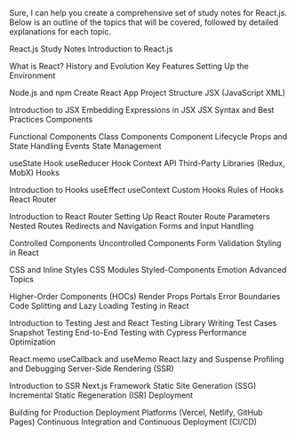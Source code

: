 Sure, I can help you create a comprehensive set of study notes for React.js. Below is an outline of the topics that will be covered, followed by detailed explanations for each topic.

React.js Study Notes
Introduction to React.js

What is React?
History and Evolution
Key Features
Setting Up the Environment

Node.js and npm
Create React App
Project Structure
JSX (JavaScript XML)

Introduction to JSX
Embedding Expressions in JSX
JSX Syntax and Best Practices
Components

Functional Components
Class Components
Component Lifecycle
Props and State
Handling Events
State Management

useState Hook
useReducer Hook
Context API
Third-Party Libraries (Redux, MobX)
Hooks

Introduction to Hooks
useEffect
useContext
Custom Hooks
Rules of Hooks
React Router

Introduction to React Router
Setting Up React Router
Route Parameters
Nested Routes
Redirects and Navigation
Forms and Input Handling

Controlled Components
Uncontrolled Components
Form Validation
Styling in React

CSS and Inline Styles
CSS Modules
Styled-Components
Emotion
Advanced Topics

Higher-Order Components (HOCs)
Render Props
Portals
Error Boundaries
Code Splitting and Lazy Loading
Testing in React

Introduction to Testing
Jest and React Testing Library
Writing Test Cases
Snapshot Testing
End-to-End Testing with Cypress
Performance Optimization

React.memo
useCallback and useMemo
React.lazy and Suspense
Profiling and Debugging
Server-Side Rendering (SSR)

Introduction to SSR
Next.js Framework
Static Site Generation (SSG)
Incremental Static Regeneration (ISR)
Deployment

Building for Production
Deployment Platforms (Vercel, Netlify, GitHub Pages)
Continuous Integration and Continuous Deployment (CI/CD)
